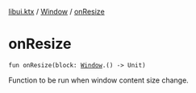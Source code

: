 [libui.ktx](../README.md) / [Window](README.md) / [onResize](on-resize.md)

# onResize

`fun onResize(block: `[`Window`](README.md)`.() -> Unit)`

Function to be run when window content size change.

